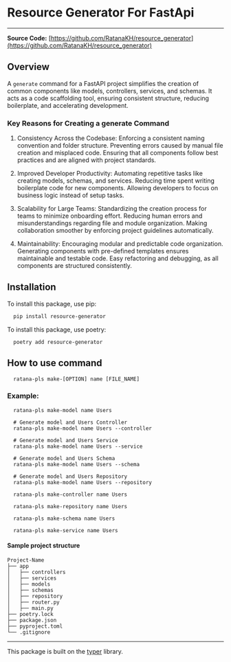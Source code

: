 # Resource Generator For FastApi
___
**Source Code:** [https://github.com/RatanaKH/resource_generator](https://github.com/RatanaKH/resource_generator)

## Overview
A `generate` command for a FastAPI project simplifies the creation of common components like models, controllers, services, and schemas. It acts as a code scaffolding tool, ensuring consistent structure, reducing boilerplate, and accelerating development.

### Key Reasons for Creating a generate Command
1. Consistency Across the Codebase:
Enforcing a consistent naming convention and folder structure.
Preventing errors caused by manual file creation and misplaced code.
Ensuring that all components follow best practices and are aligned with project standards.

1. Improved Developer Productivity:
Automating repetitive tasks like creating models, schemas, and services.
Reducing time spent writing boilerplate code for new components.
Allowing developers to focus on business logic instead of setup tasks.

1. Scalability for Large Teams:
Standardizing the creation process for teams to minimize onboarding effort.
Reducing human errors and misunderstandings regarding file and module organization.
Making collaboration smoother by enforcing project guidelines automatically.

1. Maintainability:
Encouraging modular and predictable code organization.
Generating components with pre-defined templates ensures maintainable and testable code.
Easy refactoring and debugging, as all components are structured consistently.


## Installation

To install this package, use pip:

```bash
  pip install resource-generator
```

To install this package, use poetry:
````shell
  poetry add resource-generator
````

## How to use command

````shell
  ratana-pls make-[OPTION] name [FILE_NAME]
````

### Example:
```shell
  ratana-pls make-model name Users
  
  # Generate model and Users Controller
  ratana-pls make-model name Users --controller 
  
  # Generate model and Users Service
  ratana-pls make-model name Users --service
  
  # Generate model and Users Schema
  ratana-pls make-model name Users --schema 
  
  # Generate model and Users Repository
  ratana-pls make-model name Users --repository 
```
```shell
  ratana-pls make-controller name Users
```
```shell
  ratana-pls make-repository name Users
```
```shell
  ratana-pls make-schema name Users
```
```shell
  ratana-pls make-service name Users
```



#### Sample project structure
```
Project-Name
├── app
│   ├── controllers
│   ├── services
│   ├── models
│   ├── schemas
│   ├── repository
│   ├── router.py
│   ├── main.py
├── poetry.lock
├── package.json
├── pyproject.toml
└── .gitignore
```

___

This package is built on the [typer](https://github.com/fastapi/typer) library.
